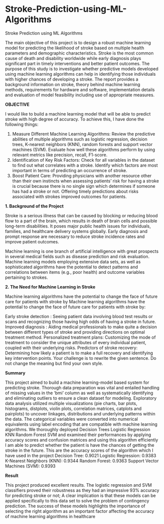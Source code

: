 # Stroke-Prediction-using-ML-Algorithms

Stroke Prediction using ML Algorithms

The main objective of this project is to design a robust machine learning model for predicting the likelihood of stroke based on multiple health parameters and demographic characteristics. Stroke is the most common cause of death and disability worldwide while early diagnosis plays significant part in timely interventions and better patient outcomes. The purpose of this study is to investigate whether predictive models developed using machine learning algorithms can help in identifying those individuals with higher chances of developing a stroke. The report provides a background information on stroke, theory behind machine learning methods, requirements for hardware and software, implementation details and evaluation of model feasibility including use of appropriate measures.

**OBJECTIVE**

I would like to build a machine learning model that will be able to predict stroke with high degree of accuracy. To achieve this, I have done the following things:

1. Measure Different Machine Learning Algorithms:
Review the predictive abilities of multiple algorithms such as logistic regression, decision trees, K-nearest neighbors (KNN), random forests and support vector machines (SVM).
Evaluate how well these algorithms perform by using relevant metrics like precision, recall, F1-score.
2. Identification of Key Risk Factors:
Check for all variables in the dataset to find out what correlates with a stroke.
Identify which factors are most important in terms of predicting an occurrence of stroke.
3. Boost Patient Care:
Providing physicians with another resource other than their own instincts when assessing patients’ risk for having a stroke is crucial because there is no single sign which determines if someone has had a stroke or not.
Offering timely predictions about risks associated with strokes improved outcomes for patients.

**1. Background of the Project**

Stroke is a serious illness that can be caused by blocking or reducing blood flow to a part of the brain, which results in death of brain cells and possible long-term disabilities. It poses major public health issues for individuals, families, and healthcare delivery systems globally. Early diagnosis and prompt response are necessary to reduce stroke incidence rates and improve patient outcomes.

Machine learning is one branch of artificial intelligence with great prospects in several medical fields such as disease prediction and risk evaluation. Machine learning models employing extensive data sets, as well as sophisticated algorithms have the potential to detect patterns and correlations between items (e.g., poor health) and outcome variables pertaining to strokes.

**2. The Need for Machine Learning in Stroke**

Machine learning algorithms have the potential to change the face of future care for patients with stroke by Machine learning algorithms have the potential to change the face of future care for patients with stroke by:

Early stroke detection : Seeing patient data involving blood test results or scans and recognizing those having high odds of having a stroke in future.
Improved diagnosis : Aiding medical professionals to make quite a decision between different types of stroke and providing directions on optimal treatment method.
Personalized treatment plans: Customizing the mode of treatment to consider the unique attributes of every individual patient, coupled with their underlying risks.
Predictors of stroke recovery: Determining how likely a patient is to make a full recovery and identifying key intervention points. Your challenge is to rewrite the given sentence. Do not change the meaning but find your own style.

**Summary**

This project aimed to build a machine learning-model based system for predicting stroke. Thorough data preparation was vital and entailed handling of missing values in the ‘bmi’ column as well as systematically identifying and eliminating outliers to ensure a clean dataset for modeling. Exploratory data analysis utilized multiple visualizations (pie charts, bar plots, histograms, distplots, violin plots, correlation matrices, catplots and pairplots) to uncover linkages, distributions and underlying patterns within the data.  The categorical variables were converted into numerical equivalents using label encoding that are compatible with machine learning algorithms.  We thoroughly deployed Decision Trees Logistic Regression KNN Random Forest SVM and examined their performances by applying accuracy scores and confusion matrices and using this algorithm efficiently I am able to predict whether the patient is have the chances of getting the stroke in the future. This are the accuracy scores of the algorithm which I have used in the project
Decision Tree: 0.9021
Logistic Regression: 0.9383
K-Nearest Neighbors (KNN): 0.9344
Random Forest: 0.9363
Support Vector Machines (SVM): 0.9393


**Result**

This project produced excellent results. The logistic regression and SVM classifiers proved their robustness as they had an impressive 93% accuracy for predicting stroke or not; A clear implication is that these models can be applied specifically to this data set to solve the problem of contingency prediction. The success of these models highlights the importance of selecting the right algorithm as an important factor affecting the accuracy of machine learning algorithms in healthcare
